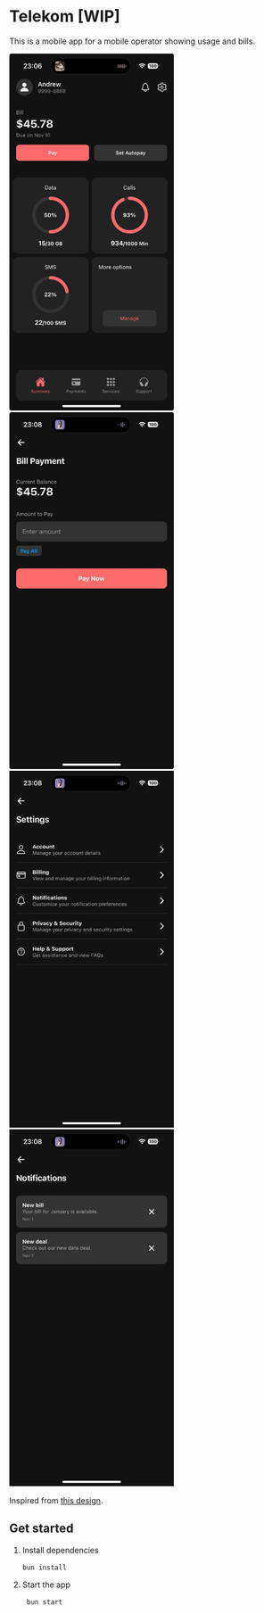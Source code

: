 # Telekom [WIP]

This is a mobile app for a mobile operator showing usage and bills.

<img src="preview.jpg" alt="app home preview" width="295" height="640">
<img src="billpay.jpg" alt="bill pay preview" width="295" height="640">
<img src="settings.jpg" alt="settings page preview" width="295" height="640">
<img src="notif.jpg" alt="notifications page preview" width="295" height="640">

Inspired from [this design](https://dribbble.com/shots/24196570-Telecom-Mobile-App).

## Get started

1. Install dependencies

   ```bash
   bun install
   ```

2. Start the app

   ```bash
    bun start
   ```